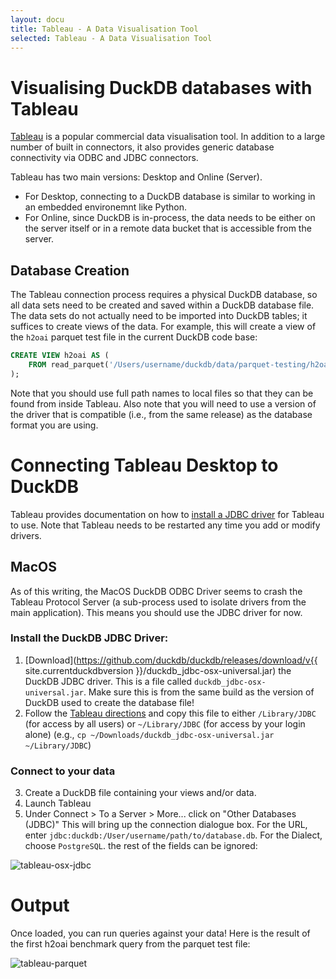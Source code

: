 ```yaml
---
layout: docu
title: Tableau - A Data Visualisation Tool
selected: Tableau - A Data Visualisation Tool
---
```


# Visualising DuckDB databases with Tableau

[Tableau](https://www.tableau.com/) is a popular commercial data visualisation tool. 
In addition to a large number of built in connectors,
it also provides generic database connectivity via ODBC and JDBC connectors.

Tableau has two main versions: Desktop and Online (Server).
* For Desktop, connecting to a DuckDB database is similar to working in an embedded environemnt like Python.
* For Online, since DuckDB is in-process, the data needs to be either on the server itself
or in a remote data bucket that is accessible from the server.

## Database Creation

The Tableau connection process requires a physical DuckDB database,
so all data sets need to be created and saved within a DuckDB database file.
The data sets do not actually need to be imported into DuckDB tables;
it suffices to create views of the data.
For example, this will create a view of the `h2oai` parquet test file in the current DuckDB code base:

```sql
CREATE VIEW h2oai AS (
    FROM read_parquet('/Users/username/duckdb/data/parquet-testing/h2oai/h2oai_group_small.parquet')
);
```


Note that you should use full path names to local files so that they can be found from inside Tableau.
Also note that you will need to use a version of the driver that is compatible (i.e., from the same release) 
as the database format you are using.

# Connecting Tableau Desktop to DuckDB

Tableau provides documentation on how to [install a JDBC driver](https://help.tableau.com/current/pro/desktop/en-us/jdbc_tableau.htm) for Tableau to use.
Note that Tableau needs to be restarted any time you add or modify drivers.

## MacOS

As of this writing, the MacOS DuckDB ODBC Driver seems to crash 
the Tableau Protocol Server (a sub-process used to isolate drivers from the main application).
This means you should use the JDBC driver for now.

### Install the DuckDB JDBC Driver:

1. [Download](https://github.com/duckdb/duckdb/releases/download/v{{ site.currentduckdbversion }}/duckdb_jdbc-osx-universal.jar) the DuckDB JDBC driver. This is a file called `duckdb_jdbc-osx-universal.jar`. Make sure this is from the same build as the version of DuckDB used to create the database file!
2. Follow the [Tableau directions](https://help.tableau.com/current/pro/desktop/en-us/jdbc_tableau.htm) and copy this file to either `/Library/JDBC` (for access by all users) or `~/Library/JDBC` (for access by your login alone) (e.g., `cp ~/Downloads/duckdb_jdbc-osx-universal.jar ~/Library/JDBC`)

### Connect to your data

3. Create a  DuckDB file containing your views and/or data.
4. Launch Tableau
5. Under Connect > To a Server > More... click on "Other Databases (JDBC)"  This will bring up the connection dialogue box. For the URL, enter `jdbc:duckdb:/User/username/path/to/database.db`. For the Dialect, choose `PostgreSQL`. the rest of the fields can be ignored:

![tableau-osx-jdbc](/images/guides/tableau/tableau-osx-jdbc.png)


# Output

Once loaded, you can run queries against your data!
Here is the result of the first h2oai benchmark query from the parquet test file:

![tableau-parquet](/images/guides/tableau/h2oai-group-by-1.png)
